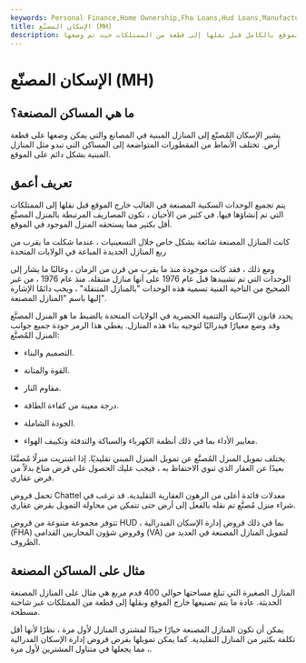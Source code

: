 ```yaml
---
keywords: Personal Finance,Home Ownership,Fha Loans,Hud Loans,Manufactured Homes,Manufactured Housing,Va Loans
title: الإسكان المصنّع (MH)
description: الإسكان المُصنَّع هو وحدة منزلية يتم بناؤها بشكل أساسي أو خارج الموقع بالكامل قبل نقلها إلى قطعة من الممتلكات حيث تم وضعها.
---
```


# الإسكان المصنّع (MH)
## ما هي المساكن المصنعة؟

يشير الإسكان المُصنّع إلى المنازل المبنية في المصانع والتي يمكن وضعها على قطعة أرض. تختلف الأنماط من المقطورات المتواضعة إلى المساكن التي تبدو مثل المنازل المبنية بشكل دائم على الموقع.

## تعريف أعمق

يتم تجميع الوحدات السكنية المصنعة في الغالب خارج الموقع قبل نقلها إلى الممتلكات التي تم إنشاؤها فيها. في كثير من الأحيان ، تكون المصاريف المرتبطة بالمنزل المصنَّع أقل بكثير مما يستحقه المنزل الموجود في الموقع.

كانت المنازل المصنعة شائعة بشكل خاص خلال التسعينيات ، عندما شكلت ما يقرب من ربع المنازل الجديدة المباعة في الولايات المتحدة

ومع ذلك ، فقد كانت موجودة منذ ما يقرب من قرن من الزمان ، وغالبًا ما يشار إلى الوحدات التي تم تشييدها قبل عام 1976 على أنها منازل متنقلة. منذ عام 1976 ، من غير الصحيح من الناحية الفنية تسمية هذه الوحدات "بالمنازل المتنقلة" ، ويجب دائمًا الإشارة إليها باسم "المنازل المصنعة".

يحدد قانون الإسكان والتنمية الحضرية في الولايات المتحدة بالضبط ما هو المنزل المصنَّع وقد وضع معيارًا فيدراليًا لتوجيه بناء هذه المنازل. يغطي هذا الرمز جودة جميع جوانب المنزل المُصنَّع:

- التصميم والبناء.

- القوة والمتانة.

- مقاوم النار.

- درجة معينة من كفاءة الطاقة.

- الجودة الشاملة.

- معايير الأداء بما في ذلك أنظمة الكهرباء والسباكة والتدفئة وتكييف الهواء.

يختلف تمويل المنزل المُصنَّع عن تمويل المنزل المبني تقليديًا. إذا اشتريت منزلًا مُصنَّعًا بعيدًا عن العقار الذي تنوي الاحتفاظ به ، فيجب عليك الحصول على قرض متاع بدلاً من قرض عقاري.

تحمل قروض Chattel معدلات فائدة أعلى من الرهون العقارية التقليدية. قد ترغب في شراء منزل مُصنَّع تم نقله بالفعل إلى أرض حتى تتمكن من محاولة التمويل بقرض عقاري.

تتوفر مجموعة متنوعة من قروض HUD ، بما في ذلك قروض إدارة الإسكان الفيدرالية (FHA) وقروض شؤون المحاربين القدامى (VA) لتمويل المنازل المصنعة في العديد من الظروف.

## مثال على المساكن المصنعة

المنازل الصغيرة التي تبلغ مساحتها حوالي 400 قدم مربع هي مثال على المنازل المصنعة الحديثة. عادة ما يتم تصنيعها خارج الموقع ونقلها إلى قطعة من الممتلكات عبر شاحنة مسطحة.

يمكن أن تكون المنازل المصنعة خيارًا جيدًا لمشتري المنازل لأول مرة ، نظرًا لأنها أقل تكلفة بكثير من المنازل التقليدية. كما يمكن تمويلها بقرض قروض إدارة الإسكان الفدرالية ، مما يجعلها في متناول المشترين لأول مرة.

